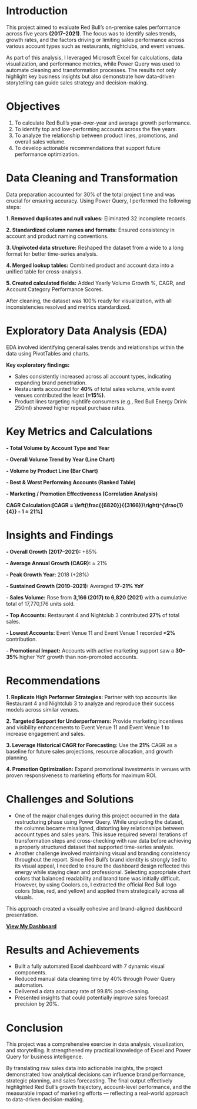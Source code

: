 # Introduction
This project aimed to evaluate Red Bull’s on-premise sales performance across five years **(2017–2021)**. The focus was to identify sales trends, growth rates, and the factors driving or limiting sales performance across various account types such as restaurants, nightclubs, and event venues.

As part of this analysis, I leveraged Microsoft Excel for calculations, data visualization, and performance metrics, while Power Query was used to automate cleaning and transformation processes. 
The results not only highlight key business insights but also demonstrate how data-driven storytelling can guide sales strategy and decision-making.

# Objectives
1. To calculate Red Bull’s year-over-year and average growth performance.
2. To identify top and low-performing accounts across the five years.
3. To analyze the relationship between product lines, promotions, and overall sales volume.
4. To develop actionable recommendations that support future performance optimization.

# Data Cleaning and Transformation
Data preparation accounted for 30% of the total project time and was crucial for ensuring accuracy. Using Power Query, I performed the following steps:

**1. Removed duplicates and null values:** Eliminated 32 incomplete records.

**2. Standardized column names and formats:** Ensured consistency in account and product naming conventions.

**3. Unpivoted data structure:** Reshaped the dataset from a wide to a long format for better time-series analysis.

**4. Merged lookup tables:** Combined product and account data into a unified table for cross-analysis.

**5. Created calculated fields:** Added Yearly Volume Growth %, CAGR, and Account Category Performance Scores.

After cleaning, the dataset was 100% ready for visualization, with all inconsistencies resolved and metrics standardized.

# Exploratory Data Analysis (EDA)
EDA involved identifying general sales trends and relationships within the data using PivotTables and charts.

**Key exploratory findings:**

- Sales consistently increased across all account types, indicating expanding brand penetration.
- Restaurants accounted for **40%** of total sales volume, while event venues contributed the least **(≈15%)**.
- Product lines targeting nightlife consumers (e.g., Red Bull Energy Drink 250ml) showed higher repeat purchase rates.

# Key Metrics and Calculations

**- Total Volume by Account Type and Year**

**- Overall Volume Trend by Year (Line Chart)**

**- Volume by Product Line (Bar Chart)**

**- Best & Worst Performing Accounts (Ranked Table)**

**- Marketing / Promotion Effectiveness (Correlation Analysis)**

**CAGR Calculation:[CAGR = \left(\frac{{6820}}{{3166}}\right)^{\frac{1}{4}} - 1 ≈ 21%]**

# Insights and Findings

**- Overall Growth (2017–2021):** +85%

**- Average Annual Growth (CAGR):** ≈ 21%

**- Peak Growth Year:** 2018 (+28%)

**- Sustained Growth (2019–2021):** Averaged **17–21% YoY**

**- Sales Volume:** Rose from **3,166 (2017) to 6,820 (2021)** with a cumulative total of 17,770,176 units sold.

**- Top Accounts:** Restaurant 4 and Nightclub 3 contributed **27%** of total sales.

**- Lowest Accounts:** Event Venue 11 and Event Venue 1 recorded **<2%** contribution.

**- Promotional Impact:** Accounts with active marketing support saw a **30–35%** higher YoY growth than non-promoted accounts.

# Recommendations

**1. Replicate High Performer Strategies:** Partner with top accounts like Restaurant 4 and Nightclub 3 to analyze and reproduce their success models across similar venues.

**2. Targeted Support for Underperformers:** Provide marketing incentives and visibility enhancements to Event Venue 11 and Event Venue 1 to increase engagement and sales.

**3. Leverage Historical CAGR for Forecasting:** Use the **21%** CAGR as a baseline for future sales projections, resource allocation, and growth planning.

**4. Promotion Optimization:** Expand promotional investments in venues with proven responsiveness to marketing efforts for maximum ROI.

# Challenges and Solutions

- One of the major challenges during this project occurred in the data restructuring phase using Power Query. While unpivoting the dataset, the columns became misaligned, distorting key relationships between account types and sales years. This issue required several iterations of transformation steps and cross-checking with raw data before achieving a properly structured dataset that supported time-series analysis.
- Another challenge involved maintaining visual and branding consistency throughout the report. Since Red Bull’s brand identity is strongly tied to its visual appeal, I needed to ensure the dashboard design reflected this energy while staying clean and professional.
Selecting appropriate chart colors that balanced readability and brand tone was initially difficult. However, by using Coolors.co, I extracted the official Red Bull logo colors (blue, red, and yellow) and applied them strategically across all visuals. 

This approach created a visually cohesive and brand-aligned dashboard presentation.

**[View My Dashboard](https://docs.google.com/spreadsheets/d/1bHvHMlHadukBplga91GGFfTBl1g8o9M6/edit?usp=sharing&ouid=105969879621733377372&rtpof=true&sd=true)**

# Results and Achievements

- Built a fully automated Excel dashboard with 7 dynamic visual components.
- Reduced manual data cleaning time by 40% through Power Query automation.
- Delivered a data accuracy rate of 99.8% post-cleaning.
- Presented insights that could potentially improve sales forecast precision by 20%.

# Conclusion

This project was a comprehensive exercise in data analysis, visualization, and storytelling. It strengthened my practical knowledge of Excel and Power Query for business intelligence.

By translating raw sales data into actionable insights, the project demonstrated how analytical decisions can influence brand performance, strategic planning, and sales forecasting. 
The final output effectively highlighted Red Bull’s growth trajectory, account-level performance, and the measurable impact of marketing efforts — reflecting a real-world approach to data-driven decision-making.

